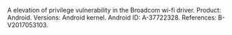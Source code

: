 A elevation of privilege vulnerability in the Broadcom wi-fi driver. Product: Android. Versions: Android kernel. Android ID: A-37722328. References: B-V2017053103.
